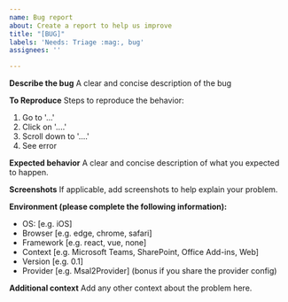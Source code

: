 ```yaml
---
name: Bug report
about: Create a report to help us improve
title: "[BUG]"
labels: 'Needs: Triage :mag:, bug'
assignees: ''

---
```


<!-- Please make sure you are posting an issue pertaining to the Microsoft Graph Toolkit. -->
<!-- ISSUES MISSING IMPORTANT INFORMATION MAY BE CLOSED WITHOUT INVESTIGATION. -->

**Describe the bug**
A clear and concise description of the bug

**To Reproduce**
Steps to reproduce the behavior:
1. Go to '...'
2. Click on '....'
3. Scroll down to '....'
4. See error
<!-- if possible, please link to a GitHub project that reproduces the issue -->

**Expected behavior**
A clear and concise description of what you expected to happen.

**Screenshots**
If applicable, add screenshots to help explain your problem.

**Environment (please complete the following information):**
 - OS: [e.g. iOS]
 - Browser [e.g. edge, chrome, safari]
 - Framework [e.g. react, vue, none]
 - Context [e.g. Microsoft Teams, SharePoint, Office Add-ins, Web]
 - Version [e.g. 0.1]
 - Provider [e.g. Msal2Provider] (bonus if you share the provider config)

**Additional context**
Add any other context about the problem here.
